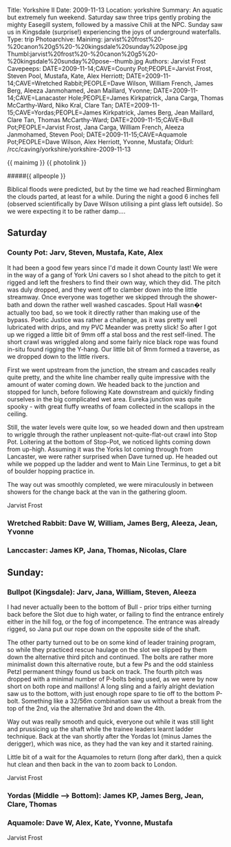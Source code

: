 Title: Yorkshire II
Date: 2009-11-13
Location: yorkshire
Summary: An aquatic but extremely fun weekend. Saturday saw three trips gently probing the mighty Easegill system, followed by a massive Chili at the NPC. Sunday saw us in Kingsdale (surprise!) experiencing the joys of underground waterfalls.
Type: trip
Photoarchive:
Mainimg: jarvist%20frost%20-%20canon%20g5%20-%20kingsdale%20sunday%20pose.jpg
Thumbl:jarvist%20frost%20-%20canon%20g5%20-%20kingsdale%20sunday%20pose--thumb.jpg
Authors: Jarvist Frost
Cavepeeps: DATE=2009-11-14;CAVE=County Pot;PEOPLE=Jarvist Frost, Steven Pool, Mustafa, Kate, Alex Herriott;
           DATE=2009-11-14;CAVE=Wretched Rabbit;PEOPLE=Dave Wilson, William French, James Berg, Aleeza Janmohamed, Jean Maillard, Yvonne;
           DATE=2009-11-14;CAVE=Lanacaster Hole;PEOPLE=James Kirkpatrick, Jana Carga, Thomas McCarthy-Ward, Niko Kral, Clare Tan;
           DATE=2009-11-15;CAVE=Yordas;PEOPLE=James Kirkpatrick, James Berg, Jean Maillard, Clare Tan, Thomas McCarthy-Ward;
           DATE=2009-11-15;CAVE=Bull Pot;PEOPLE=Jarvist Frost, Jana Carga, William French, Aleeza Janmohamed, Steven Pool;
           DATE=2009-11-15;CAVE=Aquamole Pot;PEOPLE=Dave Wilson, Alex Herriott, Yvonne, Mustafa;
Oldurl: /rcc/caving/yorkshire/yorkshire-2009-11-13

{{ mainimg }}
{{ photolink }}

#####{{ allpeople }}

Biblical floods were predicted, but by the time we had reached Birmingham the clouds parted, at least for a while. During the night a good 6 inches fell (observed scientifically by Dave Wilson utilising a pint glass left outside). So we were expecting it to be rather damp....

## Saturday

### County Pot: Jarv, Steven, Mustafa, Kate, Alex

It had been a good few years since I'd made it down County last! We were in the way of a gang of York Uni cavers so I shot ahead to the pitch to get it rigged and left the freshers to find their own way, which they did. The pitch was duly dropped, and they went off to clamber down into the little streamway. Once everyone was together we skipped through the shower-bath and down the rather well washed cascades. Spout Hall wasn�t actually too bad, so we took it directly rather than making use of the bypass. Poetic Justice was rather a challenge, as it was pretty well lubricated with drips, and my PVC Meander was pretty slick! So after I got up we rigged a little bit of 9mm off a stal boss and the rest self-lined. The short crawl was wriggled along and some fairly nice black rope was found in-situ found rigging the Y-hang. Our little bit of 9mm formed a traverse, as we dropped down to the little rivers.

First we went upstream from the junction, the stream and cascades really quite pretty, and the white line chamber really quite impressive with the amount of water coming down. We headed back to the junction and stopped for lunch, before following Kate downstream and quickly finding ourselves in the big complicated wet area. Eureka junction was quite spooky - with great fluffy wreaths of foam collected in the scallops in the ceiling.

Still, the water levels were quite low, so we headed down and then upstream to wriggle through the rather unpleasent not-quite-flat-out crawl into Stop Pot. Loitering at the bottom of Stop-Pot, we noticed lights coming down from up-high. Assuming it was the Yorks lot coming through from Lancaster, we were rather surprised when Dave turned up. He headed out while we popped up the ladder and went to Main Line Terminus, to get a bit of boulder hopping practice in.

The way out was smoothly completed, we were miraculously in between showers for the change back at the van in the gathering gloom.

Jarvist Frost

### Wretched Rabbit: Dave W, William, James Berg, Aleeza, Jean, Yvonne

### Lanccaster: James KP, Jana, Thomas, Nicolas, Clare

## Sunday:

### Bullpot (Kingsdale): Jarv, Jana, William, Steven, Aleeza

I had never actually been to the bottom of Bull - prior trips either turning back before the Slot due to high water, or failing to find the entrance entirely either in the hill fog, or the fog of incompetence. The entrance was already rigged, so Jana put our rope down on the opposite side of the shaft.

The other party turned out to be on some kind of leader training program, so while they practiced rescue haulage on the slot we slipped by them down the alternative third pitch and continued. The bolts are rather more minimalist down this alternative route, but a few Ps and the odd stainless Petzl permanent thingy found us back on track. The fourth pitch was dropped with a minimal number of P-bolts being used, as we were by now short on both rope and maillons! A long sling and a fairly alright deviation saw us to the bottom, with just enough rope spare to tie off to the bottom P-bolt. Something like a 32/56m combination saw us without a break from the top of the 2nd, via the alternative 3rd and down the 4th.

Way out was really smooth and quick, everyone out while it was still light and prussicing up the shaft while the trainee leaders learnt ladder technique. Back at the van shortly after the Yordas lot (minus James the derigger), which was nice, as they had the van key and it started raining.

Little bit of a wait for the Aquamoles to return (long after dark), then a quick hut clean and then back in the van to zoom back to London.

Jarvist Frost

### Yordas (Middle --> Bottom): James KP, James Berg, Jean, Clare, Thomas

### Aquamole: Dave W, Alex, Kate, Yvonne, Mustafa

Jarvist Frost
